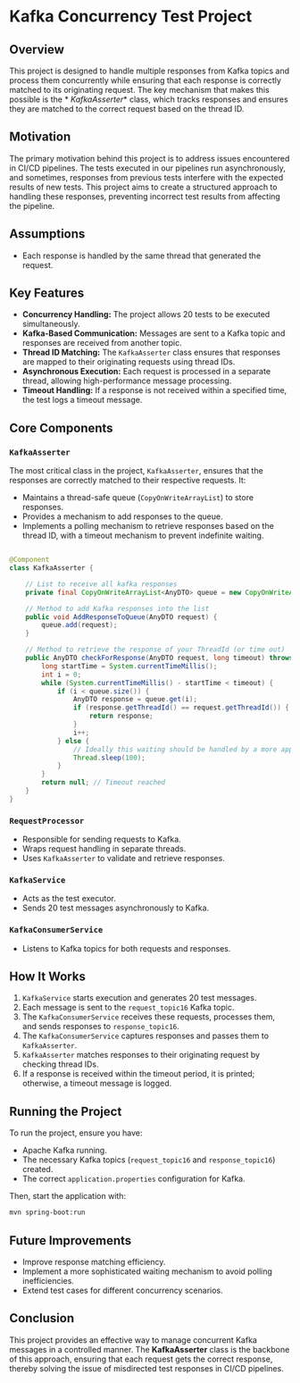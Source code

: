 # Kafka Concurrency Test Project

## Overview

This project is designed to handle multiple responses from Kafka topics and process them concurrently while ensuring
that each response is correctly matched to its originating request. The key mechanism that makes this possible is the *
*KafkaAsserter** class, which tracks responses and ensures they are matched to the correct request based on the thread
ID.

## Motivation

The primary motivation behind this project is to address issues encountered in CI/CD pipelines. The tests executed in
our pipelines run asynchronously, and sometimes, responses from previous tests interfere with the expected results of
new tests. This project aims to create a structured approach to handling these responses, preventing incorrect test
results from affecting the pipeline.

## Assumptions

- Each response is handled by the same thread that generated the request.

## Key Features

- **Concurrency Handling:** The project allows 20 tests to be executed simultaneously.
- **Kafka-Based Communication:** Messages are sent to a Kafka topic and responses are received from another topic.
- **Thread ID Matching:** The `KafkaAsserter` class ensures that responses are mapped to their originating requests
  using thread IDs.
- **Asynchronous Execution:** Each request is processed in a separate thread, allowing high-performance message
  processing.
- **Timeout Handling:** If a response is not received within a specified time, the test logs a timeout message.

## Core Components

### `KafkaAsserter`

The most critical class in the project, `KafkaAsserter`, ensures that the responses are correctly matched to their
respective requests. It:

- Maintains a thread-safe queue (`CopyOnWriteArrayList`) to store responses.
- Provides a mechanism to add responses to the queue.
- Implements a polling mechanism to retrieve responses based on the thread ID, with a timeout mechanism to prevent
  indefinite waiting.

```java

@Component
class KafkaAsserter {

    // List to receive all kafka responses
    private final CopyOnWriteArrayList<AnyDTO> queue = new CopyOnWriteArrayList<>();

    // Method to add Kafka responses into the list
    public void AddResponseToQueue(AnyDTO request) {
        queue.add(request);
    }

    // Method to retrieve the response of your ThreadId (or time out)
    public AnyDTO checkForResponse(AnyDTO request, long timeout) throws InterruptedException {
        long startTime = System.currentTimeMillis();
        int i = 0;
        while (System.currentTimeMillis() - startTime < timeout) {
            if (i < queue.size()) {
                AnyDTO response = queue.get(i);
                if (response.getThreadId() == request.getThreadId()) {
                    return response;
                }
                i++;
            } else {
                // Ideally this waiting should be handled by a more appropriate mechanism.
                Thread.sleep(100);
            }
        }
        return null; // Timeout reached
    }
}
```

### `RequestProcessor`

- Responsible for sending requests to Kafka.
- Wraps request handling in separate threads.
- Uses `KafkaAsserter` to validate and retrieve responses.

### `KafkaService`

- Acts as the test executor.
- Sends 20 test messages asynchronously to Kafka.

### `KafkaConsumerService`

- Listens to Kafka topics for both requests and responses.

## How It Works

1. `KafkaService` starts execution and generates 20 test messages.
2. Each message is sent to the `request_topic16` Kafka topic.
3. The `KafkaConsumerService` receives these requests, processes them, and sends responses to `response_topic16`.
4. The `KafkaConsumerService` captures responses and passes them to `KafkaAsserter`.
5. `KafkaAsserter` matches responses to their originating request by checking thread IDs.
6. If a response is received within the timeout period, it is printed; otherwise, a timeout message is logged.

## Running the Project

To run the project, ensure you have:

- Apache Kafka running.
- The necessary Kafka topics (`request_topic16` and `response_topic16`) created.
- The correct `application.properties` configuration for Kafka.

Then, start the application with:

```sh
mvn spring-boot:run
```

## Future Improvements

- Improve response matching efficiency.
- Implement a more sophisticated waiting mechanism to avoid polling inefficiencies.
- Extend test cases for different concurrency scenarios.

## Conclusion

This project provides an effective way to manage concurrent Kafka messages in a controlled manner. The **KafkaAsserter**
class is the backbone of this approach, ensuring that each request gets the correct response, thereby solving the issue
of misdirected test responses in CI/CD pipelines.

